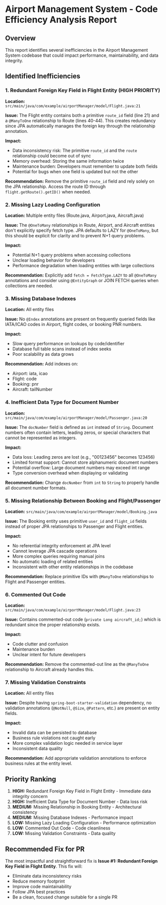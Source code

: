 # Airport Management System - Code Efficiency Analysis Report

## Overview
This report identifies several inefficiencies in the Airport Management System codebase that could impact performance, maintainability, and data integrity.

## Identified Inefficiencies

### 1. Redundant Foreign Key Field in Flight Entity (HIGH PRIORITY)
**Location:** `src/main/java/com/example/airportManager/model/Flight.java:21`

**Issue:** The Flight entity contains both a primitive `route_id` field (line 21) and a `@ManyToOne` relationship to Route (lines 40-44). This creates redundancy since JPA automatically manages the foreign key through the relationship annotation.

**Impact:**
- Data inconsistency risk: The primitive `route_id` and the `route` relationship could become out of sync
- Memory overhead: Storing the same information twice
- Maintenance burden: Developers must remember to update both fields
- Potential for bugs when one field is updated but not the other

**Recommendation:** Remove the primitive `route_id` field and rely solely on the JPA relationship. Access the route ID through `flight.getRoute().getID()` when needed.

### 2. Missing Lazy Loading Configuration
**Location:** Multiple entity files (Route.java, Airport.java, Aircraft.java)

**Issue:** The `@OneToMany` relationships in Route, Airport, and Aircraft entities don't explicitly specify fetch type. JPA defaults to LAZY for `@OneToMany`, but this should be explicit for clarity and to prevent N+1 query problems.

**Impact:**
- Potential N+1 query problems when accessing collections
- Unclear loading behavior for developers
- Performance degradation when loading entities with large collections

**Recommendation:** Explicitly add `fetch = FetchType.LAZY` to all `@OneToMany` annotations and consider using `@EntityGraph` or JOIN FETCH queries when collections are needed.

### 3. Missing Database Indexes
**Location:** All entity files

**Issue:** No `@Index` annotations are present on frequently queried fields like IATA/ICAO codes in Airport, flight codes, or booking PNR numbers.

**Impact:**
- Slow query performance on lookups by code/identifier
- Database full table scans instead of index seeks
- Poor scalability as data grows

**Recommendation:** Add indexes on:
- Airport: iata, icao
- Flight: code
- Booking: pnr
- Aircraft: tailNumber

### 4. Inefficient Data Type for Document Number
**Location:** `src/main/java/com/example/airportManager/model/Passenger.java:20`

**Issue:** The `docNumber` field is defined as `int` instead of `String`. Document numbers often contain letters, leading zeros, or special characters that cannot be represented as integers.

**Impact:**
- Data loss: Leading zeros are lost (e.g., "00123456" becomes 123456)
- Limited format support: Cannot store alphanumeric document numbers
- Potential overflow: Large document numbers may exceed int range
- Type conversion overhead when displaying or validating

**Recommendation:** Change `docNumber` from `int` to `String` to properly handle all document number formats.

### 5. Missing Relationship Between Booking and Flight/Passenger
**Location:** `src/main/java/com/example/airportManager/model/Booking.java`

**Issue:** The Booking entity uses primitive `user_id` and `flight_id` fields instead of proper JPA relationships to Passenger and Flight entities.

**Impact:**
- No referential integrity enforcement at JPA level
- Cannot leverage JPA cascade operations
- More complex queries requiring manual joins
- No automatic loading of related entities
- Inconsistent with other entity relationships in the codebase

**Recommendation:** Replace primitive IDs with `@ManyToOne` relationships to Flight and Passenger entities.

### 6. Commented Out Code
**Location:** `src/main/java/com/example/airportManager/model/Flight.java:23`

**Issue:** Contains commented-out code (`private Long aircraft_id;`) which is redundant since the proper relationship exists.

**Impact:**
- Code clutter and confusion
- Maintenance burden
- Unclear intent for future developers

**Recommendation:** Remove the commented-out line as the `@ManyToOne` relationship to Aircraft already handles this.

### 7. Missing Validation Constraints
**Location:** All entity files

**Issue:** Despite having `spring-boot-starter-validation` dependency, no validation annotations (`@NotNull`, `@Size`, `@Pattern`, etc.) are present on entity fields.

**Impact:**
- Invalid data can be persisted to database
- Business rule violations not caught early
- More complex validation logic needed in service layer
- Inconsistent data quality

**Recommendation:** Add appropriate validation annotations to enforce business rules at the entity level.

## Priority Ranking

1. **HIGH:** Redundant Foreign Key Field in Flight Entity - Immediate data integrity concern
2. **HIGH:** Inefficient Data Type for Document Number - Data loss risk
3. **MEDIUM:** Missing Relationship in Booking Entity - Architectural consistency
4. **MEDIUM:** Missing Database Indexes - Performance impact
5. **LOW:** Missing Lazy Loading Configuration - Performance optimization
6. **LOW:** Commented Out Code - Code cleanliness
7. **LOW:** Missing Validation Constraints - Data quality

## Recommended Fix for PR

The most impactful and straightforward fix is **Issue #1: Redundant Foreign Key Field in Flight Entity**. This fix will:
- Eliminate data inconsistency risks
- Reduce memory footprint
- Improve code maintainability
- Follow JPA best practices
- Be a clean, focused change suitable for a single PR
